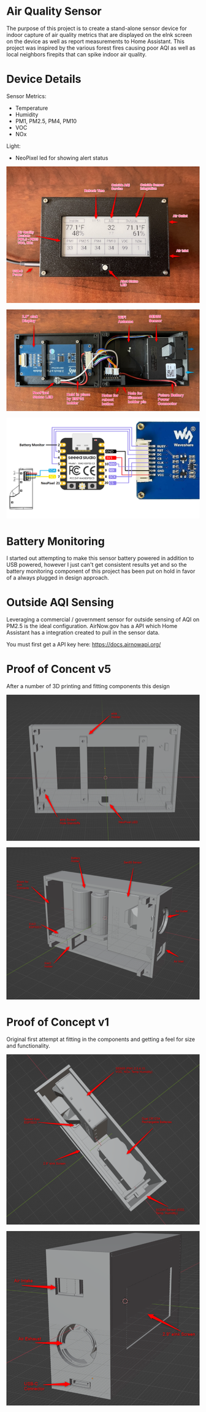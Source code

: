 # Air Quality Sensor

The purpose of this project is to create a stand-alone sensor device for indoor capture of air quality metrics that are displayed on the eInk screen on the device as well as report measurements to Home Assistant.  This project was inspired by the various forest fires causing poor AQI as well as local neighbors firepits that can spike indoor air quality.

# Device Details

Sensor Metrics:
- Temperature
- Humidity
- PM1, PM2.5, PM4, PM10
- VOC
- NOx

Light:
- NeoPixel led for showing alert status

![device_front](attachments/device_front.png)

![device_inside](attachments/device_inside.png)

![device_wiring](attachments/device_wiring.png)

# Battery Monitoring

I started out attempting to make this sensor battery powered in addition to USB powered, however I just can't get consistent results yet and so the battery monitoring component of this project has been put on hold in favor of a always plugged in design approach.

# Outside AQI Sensing

Leveraging a commercial / government sensor for outside sensing of AQI on PM2.5 is the ideal configuration.  AirNow.gov has a API which Home Assistant has a integration created to pull in the sensor data.

You must first get a API key here:
https://docs.airnowapi.org/

# Proof of Concent v5

After a number of 3D printing and fitting components this design 

![poc_v5_front](attachments/poc_v5_front_cover.png)

![poc_v5_back](attachments/poc_v5_back_cover.png)

# Proof of Concept v1

Original first attempt at fitting in the components and getting a feel for size and functionality.

![poc_v1_top](attachments/poc_v1_top.png)

![poc_v1_side](attachments/poc_v1_side.png)
